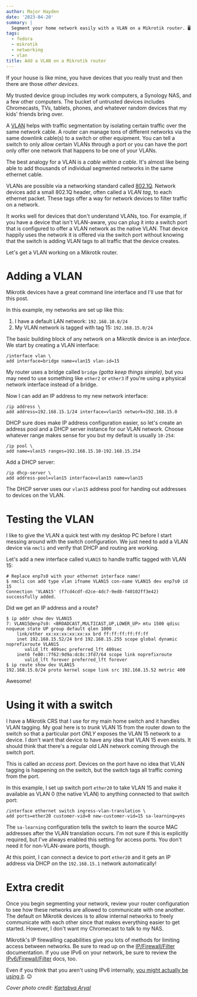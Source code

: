 ```yaml
---
author: Major Hayden
date: '2023-04-20'
summary: |
  Segment your home network easily with a VLAN on a Mikrotik router. 🖥️
tags:
  - fedora
  - mikrotik
  - networking
  - vlan
title: Add a VLAN on a Mikrotik router
---
```


If your house is like mine, you have devices that you really trust and then there are
those _other devices_.

My trusted device group includes my work computers, a Synology NAS, and a few other
computers. The bucket of untrusted devices includes Chromecasts, TVs, tablets, phones,
and whatever random devices that my kids' friends bring over.

A [VLAN](https://en.wikipedia.org/wiki/VLAN) helps with traffic segmentation by
isolating certain traffic over the same network cable. A router can manage tons of
different networks via the same downlink cable(s) to a switch or other equipment. You
can tell a switch to only allow certain VLANs through a port or you can have the port
only offer one network that happens to be one of your VLANs.

The best analogy for a VLAN is a _cable within a cable_. It's almost like being able to
add thousands of individual segmented networks in the same ethernet cable.

VLANs are possible via a networking standard called
[802.1Q](https://en.wikipedia.org/wiki/IEEE_802.1Q). Network devices add a small 802.1Q
header, often called a _VLAN tag_, to each ethernet packet. These tags offer a way for
network devices to filter traffic on a network.

It works well for devices that don't understand VLANs, too. For example, if you have a
device that isn't VLAN-aware, you can plug it into a switch port that is configured to
offer a VLAN network as the native VLAN. That device happily uses the network it is
offered via the switch port without knowing that the switch is adding VLAN tags to all
traffic that the device creates.

Let's get a VLAN working on a Mikrotik router.

# Adding a VLAN

Mikrotik devices have a great command line interface and I'll use that for this post.

In this example, my networks are set up like this:

1. I have a default LAN network: `192.168.10.0/24`
2. My VLAN network is tagged with tag 15: `192.168.15.0/24`

The basic building block of any network on a Mikrotik device is an _interface_. We start
by creating a VLAN interface:

```
/interface vlan \
add interface=bridge name=vlan15 vlan-id=15
```

My router uses a bridge called `bridge` _(gotta keep things simple)_, but you may need
to use something like `ether2` or `ether3` if you're using a physical network interface
instead of a bridge.

Now I can add an IP address to my new network interface:

```
/ip address \
add address=192.168.15.1/24 interface=vlan15 network=192.168.15.0
```

DHCP sure does make IP address configuration easier, so let's create an address pool and
a DHCP server instance for our VLAN network. Choose whatever range makes sense for you
but my default is usually `10-254`:

```
/ip pool \
add name=vlan15 ranges=192.168.15.10-192.168.15.254
```

Add a DHCP server:

```
/ip dhcp-server \
add address-pool=vlan15 interface=vlan15 name=vlan15
```

The DHCP server uses our `vlan15` address pool for handing out addresses to devices on
the VLAN.

# Testing the VLAN

I like to give the VLAN a quick test with my desktop PC before I start messing around
with the switch configuration. We just need to add a VLAN device via `nmcli` and verify
that DHCP and routing are working.

Let's add a new interface called `VLAN15` to handle traffic tagged with VLAN 15:

```
# Replace enp7s0 with your ethernet interface name!
$ nmcli con add type vlan ifname VLAN15 con-name VLAN15 dev enp7s0 id 15
Connection 'VLAN15' (f7cd4cdf-d2ce-4dc7-9ed8-f40102ff3e42) successfully added.
```

Did we get an IP address and a route?

```
$ ip addr show dev VLAN15
7: VLAN15@enp7s0: <BROADCAST,MULTICAST,UP,LOWER_UP> mtu 1500 qdisc noqueue state UP group default qlen 1000
    link/ether xx:xx:xx:xx:xx:xx brd ff:ff:ff:ff:ff:ff
    inet 192.168.15.52/24 brd 192.168.15.255 scope global dynamic noprefixroute VLAN15
       valid_lft 409sec preferred_lft 409sec
    inet6 fe80::7f62:9d9a:dc8c:3fd7/64 scope link noprefixroute 
       valid_lft forever preferred_lft forever
$ ip route show dev VLAN15
192.168.15.0/24 proto kernel scope link src 192.168.15.52 metric 400 
```

Awesome!

# Using it with a switch

I have a Mikrotik CRS that I use for my main home switch and it handles VLAN tagging. My
goal here is to _trunk_ VLAN 15 from the router down to the switch so that a particular
port _ONLY_ exposes the VLAN 15 network to a device. I don't want that device to have
any idea that VLAN 15 even exists. It should think that there's a regular old LAN
network coming through the switch port.

This is called an _access port_. Devices on the port have no idea that VLAN tagging is
happening on the switch, but the switch tags all traffic coming from the port.

In this example, I set up switch port `ether20` to take VLAN 15 and make it available as
VLAN 0 (the native VLAN) to anything connected to that switch port:

```
/interface ethernet switch ingress-vlan-translation \
add ports=ether20 customer-vid=0 new-customer-vid=15 sa-learning=yes
```

The `sa-learning` configuration tells the switch to learn the source MAC addresses after
the VLAN translation occurs. I'm not sure if this is explicitly required, but I've
always enabled this setting for access ports. You don't need it for non-VLAN-aware
ports, though.

At this point, I can connect a device to port `ether20` and it gets an IP address via
DHCP on the `192.168.15.1` network automatically!

# Extra credit

Once you begin segmenting your network, review your router configuration to see how
these networks are allowed to communicate with one another. The default on Mikrotik
devices is to allow internal networks to freely communicate with each other since that
makes everything easier to get started. However, I don't want my Chromecast to talk to
my NAS.

Mikrotik's IP firewalling capabilities give you lots of methods for limiting access
between networks. Be sure to read up on the
[IP/Firewall/Filter](https://wiki.mikrotik.com/wiki/Manual:IP/Firewall/Filter)
documentation. If you use IPv6 on your network, be sure to review the
[IPv6/Firewall/Filter](https://wiki.mikrotik.com/wiki/Manual:IPv6/Firewall/Filter) docs,
too.

Even if you think that you aren't using IPv6 internally, [you might actually be using
it](https://en.wikipedia.org/wiki/Link-local_address). 😉

_Cover photo credit: [Kartabya Aryal](https://unsplash.com/photos/dHw-xRahyLY)_